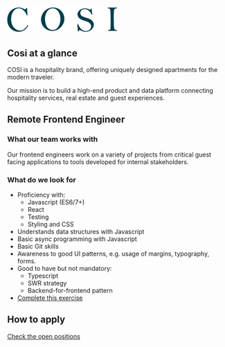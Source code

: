 
# ![Cosi](./cosi.svg)

## Cosi at a glance

COSI is a hospitality brand, offering uniquely designed apartments for the modern traveler.

Our mission is to build a high-end product and data platform connecting hospitality services, real estate and guest experiences.

## Remote Frontend Engineer

### What our team  works with

Our frontend engineers work on a variety of projects from critical guest facing applications to tools developed for internal stakeholders.

### What do we look for

- Proficiency with:
  - Javascript (ES6/7+)
  - React
  - Testing
  - Styling and CSS
- Understands data structures with Javascript
- Basic async programming with Javascript
- Basic Git skills
- Awareness to good UI patterns, e.g. usage of margins, typography, forms.
- Good to have but not mandatory:
  - Typescript
  - SWR strategy
  - Backend-for-frontend pattern
- [Complete this exercise](./frontend/README.md)

## How to apply

[Check the open positions](https://www.cosi-group.com/en/careers/jobs)
